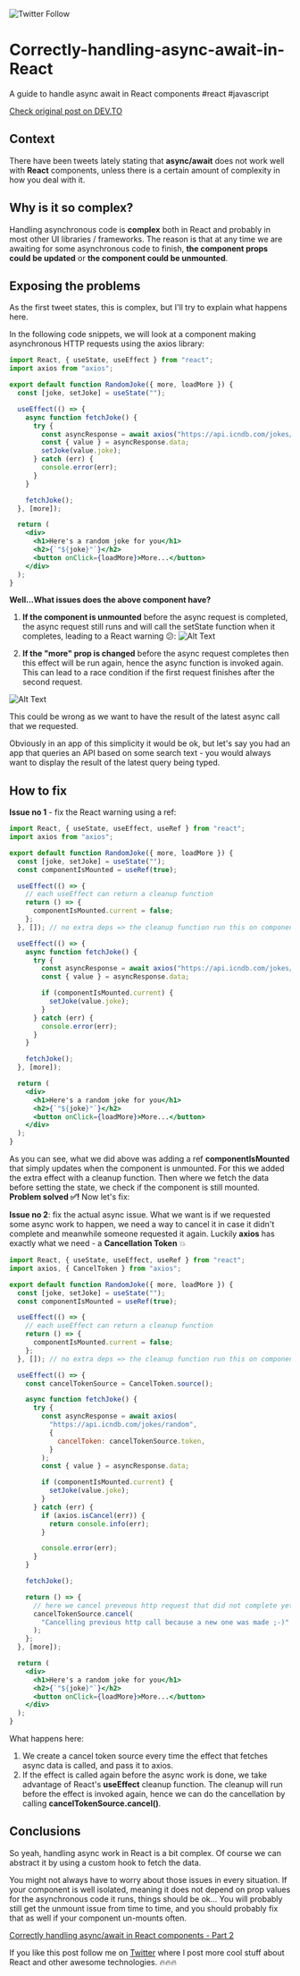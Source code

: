 ![Twitter Follow](https://img.shields.io/twitter/follow/alexandrudanpop?style=social)

# Correctly-handling-async-await-in-React
A guide to handle async await in React components #react #javascript

[Check original post on DEV.TO](https://dev.to/alexandrudanpop/correctly-handling-async-await-in-react-components-4h74)

## Context
There have been tweets lately stating that **async/await** does not work well with **React** components, unless there is a certain amount of complexity in how you deal with it. 


## Why is it so complex?
Handling asynchronous code is **complex** both in React and probably in most other UI libraries / frameworks. The reason is that at any time we are awaiting for some asynchronous code to finish, **the component props could be updated** or **the component could be unmounted**.


## Exposing the problems
As the first tweet states, this is complex, but I'll try to explain what happens here. 

In the following code snippets, we will look at a component making asynchronous HTTP requests using the axios library:
```jsx
import React, { useState, useEffect } from "react";
import axios from "axios";

export default function RandomJoke({ more, loadMore }) {
  const [joke, setJoke] = useState("");

  useEffect(() => {
    async function fetchJoke() {
      try {
        const asyncResponse = await axios("https://api.icndb.com/jokes/random");
        const { value } = asyncResponse.data;
        setJoke(value.joke);
      } catch (err) {
        console.error(err);
      }
    }

    fetchJoke();
  }, [more]);

  return (
    <div>
      <h1>Here's a random joke for you</h1>
      <h2>{`"${joke}"`}</h2>
      <button onClick={loadMore}>More...</button>
    </div>
  );
}
```
**Well...What issues does the above component have?**

1) **If the component is unmounted** before the async request is completed, the async request still runs and will call the setState function when it completes, leading to a React warning :confused::
![Alt Text](https://dev-to-uploads.s3.amazonaws.com/i/valfu2hoiku55uxu90m0.PNG) 

2) **If the "more" prop is changed** before the async request completes then this effect will be run again, hence the async function is invoked again. This can lead to a race condition if the first request finishes after the second request.

![Alt Text](https://dev-to-uploads.s3.amazonaws.com/i/d1ap5df2to6503s5u17w.PNG)

This could be wrong as we want to have the result of the latest async call that we requested. 
 
Obviously in an app of this simplicity it would be ok, but let's say you had an app that queries an API based on some search text - you would always want to display the result of the latest query being typed.

## How to fix
**Issue no 1** - fix the React warning using a ref:
```jsx
import React, { useState, useEffect, useRef } from "react";
import axios from "axios";

export default function RandomJoke({ more, loadMore }) {
  const [joke, setJoke] = useState("");
  const componentIsMounted = useRef(true);

  useEffect(() => {
    // each useEffect can return a cleanup function
    return () => {
      componentIsMounted.current = false;
    };
  }, []); // no extra deps => the cleanup function run this on component unmount

  useEffect(() => {
    async function fetchJoke() {
      try {
        const asyncResponse = await axios("https://api.icndb.com/jokes/random");
        const { value } = asyncResponse.data;

        if (componentIsMounted.current) {
          setJoke(value.joke);
        }
      } catch (err) {
        console.error(err);
      }
    }

    fetchJoke();
  }, [more]);

  return (
    <div>
      <h1>Here's a random joke for you</h1>
      <h2>{`"${joke}"`}</h2>
      <button onClick={loadMore}>More...</button>
    </div>
  );
}
```
As you can see, what we did above was adding a ref **componentIsMounted** that simply updates when the component is unmounted. For this we added the extra effect with a cleanup function. Then where we fetch the data before setting the state, we check if the component is still mounted. **Problem solved :white_check_mark:!** Now let's fix: 

**Issue no 2**: fix the actual async issue. What we want is if we requested some async work to happen, we need a way to cancel it in case it didn't complete and meanwhile someone requested it again. Luckily **axios** has exactly what we need - a **Cancellation Token** :boom:
```jsx
import React, { useState, useEffect, useRef } from "react";
import axios, { CancelToken } from "axios";

export default function RandomJoke({ more, loadMore }) {
  const [joke, setJoke] = useState("");
  const componentIsMounted = useRef(true);

  useEffect(() => {
    // each useEffect can return a cleanup function
    return () => {
      componentIsMounted.current = false;
    };
  }, []); // no extra deps => the cleanup function run this on component unmount

  useEffect(() => {
    const cancelTokenSource = CancelToken.source();

    async function fetchJoke() {
      try {
        const asyncResponse = await axios(
          "https://api.icndb.com/jokes/random",
          {
            cancelToken: cancelTokenSource.token,
          }
        );
        const { value } = asyncResponse.data;

        if (componentIsMounted.current) {
          setJoke(value.joke);
        }
      } catch (err) {
        if (axios.isCancel(err)) {
          return console.info(err);
        }

        console.error(err);
      }
    }

    fetchJoke();

    return () => {
      // here we cancel preveous http request that did not complete yet
      cancelTokenSource.cancel(
        "Cancelling previous http call because a new one was made ;-)"
      );
    };
  }, [more]);

  return (
    <div>
      <h1>Here's a random joke for you</h1>
      <h2>{`"${joke}"`}</h2>
      <button onClick={loadMore}>More...</button>
    </div>
  );
}
```
What happens here:
1) We create a cancel token source every time the effect that fetches async data is called, and pass it to axios.
2) If the effect is called again before the async work is done, we take advantage of React's **useEffect** cleanup function. The cleanup will run before the effect is invoked again, hence we can do the cancellation by calling **cancelTokenSource.cancel()**.

## Conclusions
So yeah, handling async work in React is a bit complex. Of course we can abstract it by using a custom hook to fetch the data. 

You might not always have to worry about those issues in every situation. If your component is well isolated, meaning it does not depend on prop values for the asynchronous code it runs, things should be ok... You will probably still get the unmount issue from time to time, and you should probably fix that as well if your component un-mounts often. 

[Correctly handling async/await in React components - Part 2](https://dev.to/alexandrudanpop/correctly-handling-async-await-in-react-components-part-2-4fl7)

If you like this post follow me on [Twitter](https://twitter.com/alexandrudanpop) where I post more cool stuff about React and other awesome technologies. :fire::fire::fire:
